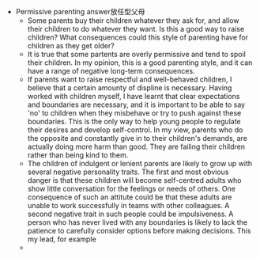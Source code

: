 - Permissive parenting answer放任型父母
	- Some parents buy their children whatever they ask for, and allow their children to do whatever they want. Is this a good way to raise children? What consequences could this style of parenting have for children as they get older?
	- It is true that some partents are overly permissive and tend to spoil their children. In my opinion, this is a good parenting style, and it can have a range of negative long-term consequences.
	- If parents want to raise respectful and well-behaved children, I believe that a certain amounty of displine is necessary. Having worked with children myself, I have learnt that clear expectations and boundaries are necessary, and it is important to be able to say 'no' to children when they misbehave or try to push against these boundaries. This is the only way to help young people to regulate their desires and develop self-control. In my view, parents who do the opposite and constantly give in to their children's demands, are actually doing more harm than good. They are failing their children rather than being kind to them.
	- The children of indulgent or lenient parents are likely to grow up with several negative personality traits. The first and most obvious danger is that these children will become self-centred adults who show little conversation for the feelings or needs of others. One consequence of such an attitute could be that these adults are unable to work successfully in teams with other colleagues. A second negative trait in such people could be impulsiveness. A person who has never lived with any boundaries is likely to lack the patience to carefully consider options before making decisions. This my lead, for example
	-